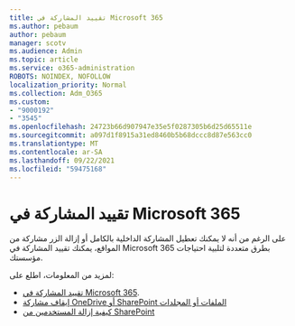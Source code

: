 ```yaml
---
title: تقييد المشاركة في Microsoft 365
ms.author: pebaum
author: pebaum
manager: scotv
ms.audience: Admin
ms.topic: article
ms.service: o365-administration
ROBOTS: NOINDEX, NOFOLLOW
localization_priority: Normal
ms.collection: Adm_O365
ms.custom:
- "9000192"
- "3545"
ms.openlocfilehash: 24723b66d907947e35e5f0287305b6d25d65511e
ms.sourcegitcommit: a097d1f8915a31ed8460b5b68dccc8d87e563cc0
ms.translationtype: MT
ms.contentlocale: ar-SA
ms.lasthandoff: 09/22/2021
ms.locfileid: "59475168"
---
```

# <a name="limit-sharing-in-microsoft-365"></a>تقييد المشاركة في Microsoft 365

على الرغم من أنه لا يمكنك تعطيل المشاركة الداخلية بالكامل أو إزالة الزر مشاركة من المواقع، يمكنك تقييد المشاركة في Microsoft 365 بطرق متعددة لتلبية احتياجات مؤسستك. 

لمزيد من المعلومات، اطلع على:

- [تقييد المشاركة في Microsoft 365](https://docs.microsoft.com/Office365/Enterprise/microsoft-365-limit-sharing).
- [إيقاف مشاركة OneDrive أو SharePoint الملفات أو المجلدات](https://support.office.com/article/stop-sharing-onedrive-or-sharepoint-files-or-folders-or-change-permissions-0a36470f-d7fe-40a0-bd74-0ac6c1e13323)
- [كيفية إزالة المستخدمين من SharePoint](https://docs.microsoft.com/sharepoint/remove-users)